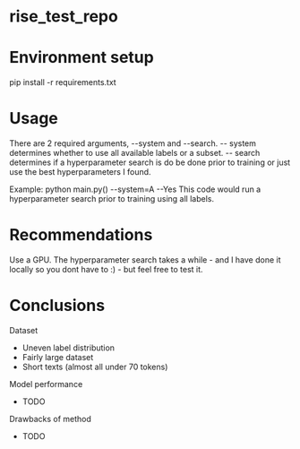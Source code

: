 # rise_test_repo

# Environment setup
pip install -r requirements.txt

# Usage
There are 2 required arguments, --system and --search.
-- system determines whether to use all available labels or a subset.
-- search determines if a hyperparameter search is do be done prior to training or just use the best hyperparameters I found.

Example: 
python main.py() --system=A --Yes
This code would run a hyperparameter search prior to training using all labels.

# Recommendations
Use a GPU.
The hyperparameter search takes a while - and I have done it locally so you dont have to :) - but feel free to test it.

# Conclusions
Dataset
- Uneven label distribution
- Fairly large dataset
- Short texts (almost all under 70 tokens)

Model performance
- TODO

Drawbacks of method
- TODO






